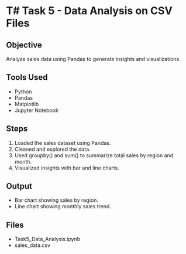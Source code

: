 # T# Task 5 - Data Analysis on CSV Files

## Objective
Analyze sales data using Pandas to generate insights and visualizations.

## Tools Used
- Python
- Pandas
- Matplotlib
- Jupyter Notebook

## Steps
1. Loaded the sales dataset using Pandas.
2. Cleaned and explored the data.
3. Used groupby() and sum() to summarize total sales by region and month.
4. Visualized insights with bar and line charts.

## Output
- Bar chart showing sales by region.
- Line chart showing monthly sales trend.

## Files
- Task5_Data_Analysis.ipynb
- sales_data.csv
